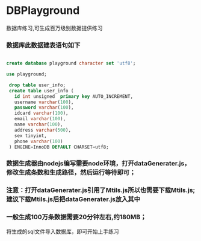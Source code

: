# DBPlayground
数据库练习,可生成百万级别数据提供练习

### 数据库此数据建表语句如下

```sql

create database playground character set 'utf8'; 

use playground;

 drop table user_info;
 create table user_info (
   id int unsigned  primary key AUTO_INCREMENT,
   username varchar(100),
   password varchar(100),
   idcard varchar(100),
   email varchar(100),
   name varchar(100),
   address varchar(500),
   sex tinyint,
   phone varchar(100)
 ) ENGINE=InnoDB DEFAULT CHARSET=utf8;
```


### 数据生成器由nodejs编写需要node环境，打开dataGenerater.js，修改生成条数和生成路径，然后运行等待即可；

### 注意：打开dataGenerater.js引用了Mtils.js所以也需要下载Mtils.js;建议下载Mtils.js后把dataGenerater.js放入其中

### 一般生成100万条数据需要20分钟左右,约180MB；


将生成的sql文件导入数据库，即可开始上手练习
